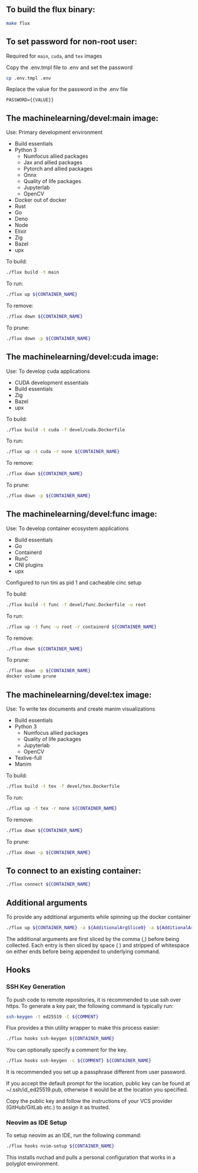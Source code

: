 ## To build the flux binary:

```bash
make flux
```

## To set password for non-root user:

Required for `main`, `cuda`, and `tex` images

Copy the .env.tmpl file to .env and set the password

```bash
cp .env.tmpl .env
```

Replace the value for the password in the .env file

```env
PASSWORD={{VALUE}}
```

## The machinelearning/devel:main image:

Use: Primary development environment

- Build essentials
- Python 3
  - Numfocus allied packages
  - Jax and allied packages
  - Pytorch and allied packages
  - Onnx
  - Quality of life packages
  - Jupyterlab
  - OpenCV
- Docker out of docker
- Rust
- Go
- Deno
- Node
- Elixir
- Zig
- Bazel
- upx

To build:

```bash
./flux build -t main
```

To run:

```bash
./flux up ${CONTAINER_NAME}
```

To remove:

```bash
./flux down ${CONTAINER_NAME}
```

To prune:

```bash
./flux down -p ${CONTAINER_NAME}
```

## The machinelearning/devel:cuda image:

Use: To develop cuda applications

- CUDA development essentials
- Build essentials
- Zig
- Bazel
- upx

To build:

```bash
./flux build -t cuda -f devel/cuda.Dockerfile
```

To run:

```bash
./flux up -t cuda -r none ${CONTAINER_NAME}
```

To remove:

```bash
./flux down ${CONTAINER_NAME}
```

To prune:

```bash
./flux down -p ${CONTAINER_NAME}
```

## The machinelearning/devel:func image:

Use: To develop container ecosystem applications

- Build essentials
- Go
- Containerd
- RunC
- CNI plugins
- upx

Configured to run tini as pid 1 and cacheable cinc setup

To build:

```bash
./flux build -t func -f devel/func.Dockerfile -u root
```

To run:

```bash
./flux up -t func -u root -r containerd ${CONTAINER_NAME}
```

To remove:

```bash
./flux down ${CONTAINER_NAME}
```

To prune:

```bash
./flux down -p ${CONTAINER_NAME}
docker volume prune
```

## The machinelearning/devel:tex image:

Use: To write tex documents and create manim visualizations

- Build essentials
- Python 3
  - Numfocus allied packages
  - Quality of life packages
  - Jupyterlab
  - OpenCV
- Texlive-full
- Manim

To build:

```bash
./flux build -t tex -f devel/tex.Dockerfile
```

To run:

```bash
./flux up -t tex -r none ${CONTAINER_NAME}
```

To remove:

```bash
./flux down ${CONTAINER_NAME}
```

To prune:

```bash
./flux down -p ${CONTAINER_NAME}
```

## To connect to an existing container:

```bash
./flux connect ${CONTAINER_NAME}
```

## Additional arguments

To provide any additional arguments while spinning up the docker container

```bash
./flux up ${CONTAINER_NAME} -a ${AdditionalArgSlice0} -a ${AdditionalArgSlice1} ..
```

The additional arguments are first sliced by the comma (,) before being
collected. Each entry is then sliced by space ( ) and stripped of whitespace on
either ends before being appended to underlying command.

## Hooks

### SSH Key Generation

To push code to remote repositories, it is recommended to use ssh over https. To
generate a key pair, the following command is typically run:

```bash
ssh-keygen -t ed25519 -C ${COMMENT}
```

Flux provides a thin utility wrapper to make this process easier:

```bash
./flux hooks ssh-keygen ${CONTAINER_NAME}
```

You can optionally specify a comment for the key.

```bash
./flux hooks ssh-keygen -c ${COMMENT} ${CONTAINER_NAME}
```

It is recommended you set up a passphrase different from user password.

If you accept the default prompt for the location, public key can be found at
~/.ssh/id_ed25519.pub, otherwise it would be at the location you specified.

Copy the public key and follow the instructions of your VCS provider
(GitHub/GitLab etc.) to assign it as trusted.

### Neovim as IDE Setup

To setup neovim as an IDE, run the following command:

```bash
./flux hooks nvim-setup ${CONTAINER_NAME}
```

This installs nvchad and pulls a personal configuration that works in a polyglot
environment.
